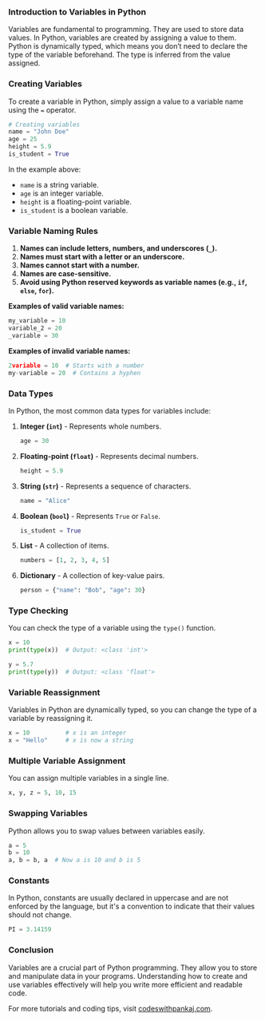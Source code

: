 ### Introduction to Variables in Python

Variables are fundamental to programming. They are used to store data values. In Python, variables are created by assigning a value to them. Python is dynamically typed, which means you don’t need to declare the type of the variable beforehand. The type is inferred from the value assigned.

### Creating Variables

To create a variable in Python, simply assign a value to a variable name using the `=` operator.

```python
# Creating variables
name = "John Doe"
age = 25
height = 5.9
is_student = True
```

In the example above:
- `name` is a string variable.
- `age` is an integer variable.
- `height` is a floating-point variable.
- `is_student` is a boolean variable.

### Variable Naming Rules

1. **Names can include letters, numbers, and underscores (`_`).**
2. **Names must start with a letter or an underscore.**
3. **Names cannot start with a number.**
4. **Names are case-sensitive.**
5. **Avoid using Python reserved keywords as variable names (e.g., `if`, `else`, `for`).**

**Examples of valid variable names:**
```python
my_variable = 10
variable_2 = 20
_variable = 30
```

**Examples of invalid variable names:**
```python
2variable = 10  # Starts with a number
my-variable = 20  # Contains a hyphen
```

### Data Types

In Python, the most common data types for variables include:

1. **Integer (`int`)** - Represents whole numbers.
   ```python
   age = 30
   ```

2. **Floating-point (`float`)** - Represents decimal numbers.
   ```python
   height = 5.9
   ```

3. **String (`str`)** - Represents a sequence of characters.
   ```python
   name = "Alice"
   ```

4. **Boolean (`bool`)** - Represents `True` or `False`.
   ```python
   is_student = True
   ```

5. **List** - A collection of items.
   ```python
   numbers = [1, 2, 3, 4, 5]
   ```

6. **Dictionary** - A collection of key-value pairs.
   ```python
   person = {"name": "Bob", "age": 30}
   ```

### Type Checking

You can check the type of a variable using the `type()` function.

```python
x = 10
print(type(x))  # Output: <class 'int'>

y = 5.7
print(type(y))  # Output: <class 'float'>
```

### Variable Reassignment

Variables in Python are dynamically typed, so you can change the type of a variable by reassigning it.

```python
x = 10          # x is an integer
x = "Hello"     # x is now a string
```

### Multiple Variable Assignment

You can assign multiple variables in a single line.

```python
x, y, z = 5, 10, 15
```

### Swapping Variables

Python allows you to swap values between variables easily.

```python
a = 5
b = 10
a, b = b, a  # Now a is 10 and b is 5
```

### Constants

In Python, constants are usually declared in uppercase and are not enforced by the language, but it's a convention to indicate that their values should not change.

```python
PI = 3.14159
```

### Conclusion

Variables are a crucial part of Python programming. They allow you to store and manipulate data in your programs. Understanding how to create and use variables effectively will help you write more efficient and readable code.

For more tutorials and coding tips, visit [codeswithpankaj.com](https://codeswithpankaj.com).